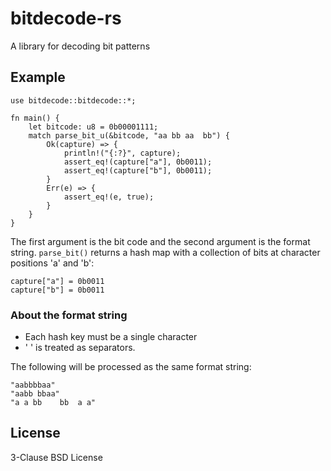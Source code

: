 # bitdecode-rs

A library for decoding bit patterns

## Example

```
use bitdecode::bitdecode::*;

fn main() {
    let bitcode: u8 = 0b00001111;
    match parse_bit_u(&bitcode, "aa bb aa  bb") {
        Ok(capture) => {
            println!("{:?}", capture);
            assert_eq!(capture["a"], 0b0011);
            assert_eq!(capture["b"], 0b0011);
        }
        Err(e) => {
            assert_eq!(e, true);
        }
    }
}
```

The first argument is the bit code and the second argument is the format string.
`parse_bit()` returns a hash map with a collection of bits at character positions 'a' and 'b':

```
capture["a"] = 0b0011
capture["b"] = 0b0011
```

### About the format string

* Each hash key must be a single character
* ' ' is treated as separators.

The following will be processed as the same format string:

```
"aabbbbaa"
"aabb bbaa"
"a a bb    bb  a a"
```

## License

3-Clause BSD License
